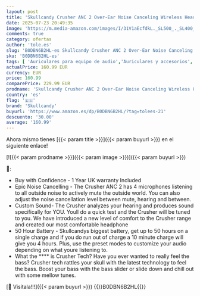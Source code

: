 ```yaml
---
layout: post
title: 'Skullcandy Crusher ANC 2 Over-Ear Noise Canceling Wireless Headphones with Sensory Bass  50 HR Battery  Skull-iQ  Alexa Enabled  Microphone  Works with Bluetooth Devices - Preppy Summer'
date: 2025-07-23 20:49:35
image: 'https://m.media-amazon.com/images/I/31V1aEcfdkL._SL500_._SL400_.jpg'
comments: true
category: ofertas
author: 'tole.es'
slug: 'B0DBN6B2HL-es Skullcandy Crusher ANC 2 Over-Ear Noise Canceling Wireless...'
sku: 'B0DBN6B2HL-es'
tags: [ 'Auriculares para equipo de audio','Auriculares y accesorios','Electrónica','alexa','skullcandy','🇪🇸', ]
actualPrice: 160.99 EUR
currency: EUR
price: 160.99
comparePrice: 229.99 EUR
prodname: 'Skullcandy Crusher ANC 2 Over-Ear Noise Canceling Wireless Headphones with Sensory Bass  50 HR Battery  Skull-iQ  Alexa Enabled  Microphone  Works with Bluetooth Devices - Preppy Summer'
country: 'es'
flag: '🇪🇸'
brand: 'Skullcandy'
buyurl: 'https://www.amazon.es/dp/B0DBN6B2HL/?tag=tolees-21'
descuento: '30.00'
average: '160.99'
---
```


Ahora mismo tienes [{{< param title >}}]({{< param buyurl >}}) en el siguiente enlace!

[![{{< param prodname >}}]({{< param image >}})]({{< param buyurl >}})

🔎:

- Buy with Confidence - 1 Year UK warranty Included
- Epic Noise Cancelling - The Crusher ANC 2 has 4 microphones listening to all outside noise to actively mute the outside world. You can also adjust the noise cancellation level between mute, hearing and between.
- Custom Sound- The Crusher analyzes your hearing and produces sound specifically for YOU. Youll do a quick test and the Crusher will be tuned to you. We have introduced a new level of comfort to the Crusher range and created our most comfortable headphone
- 50 Hour Battery - Skullcandys biggest battery, get up to 50 hours on a single charge and if you do run out of charge a 10 minute charge will give you 4 hours. Plus, use the preset modes to customize your audio depending on what youre listening to.
- What the **** is Crusher Tech? Have you ever wanted to really feel the bass? Crusher tech rattles your skull with the latest technology to feel the bass. Boost your bass with the bass slider or slide down and chill out with some mellow tunes.

[🛒 Visítala!!!]({{< param buyurl >}})
{{<world>}}B0DBN6B2HL{{</world>}}
